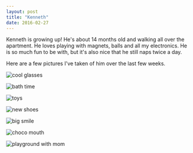 ```yaml
---
layout: post
title: "Kenneth"
date: 2016-02-27
---
```


Kenneth is growing up! He's about 14 months old and walking all over the apartment. He loves playing with magnets, balls and all my electronics. He is so much fun to be with, but it's also nice that he still naps twice a day.

Here are a few pictures I've taken of him over the last few weeks.

![cool glasses](/images/IMG_8630.jpg)

![bath time](/images/DSC_1347.jpg)

![toys](/images/DSC_1397.jpg)

![new shoes](/images/DSC_1522.jpg)

![big smile](/images/DSC_1612.jpg)

![choco mouth](/images/DSC_1623.jpg)

![playground with mom](/images/DSC_1703.jpg)
